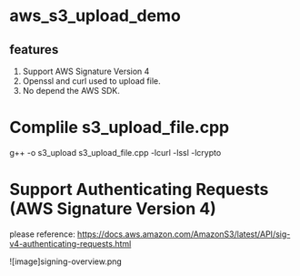 # aws_s3_upload_demo
## features
1. Support AWS Signature Version 4
2. Openssl and curl used to upload file.
3. No depend the AWS SDK.
 
# Complile s3_upload_file.cpp
 g++ -o s3_upload s3_upload_file.cpp -lcurl -lssl -lcrypto

# Support Authenticating Requests (AWS Signature Version 4)
please reference:
https://docs.aws.amazon.com/AmazonS3/latest/API/sig-v4-authenticating-requests.html

![image]signing-overview.png

